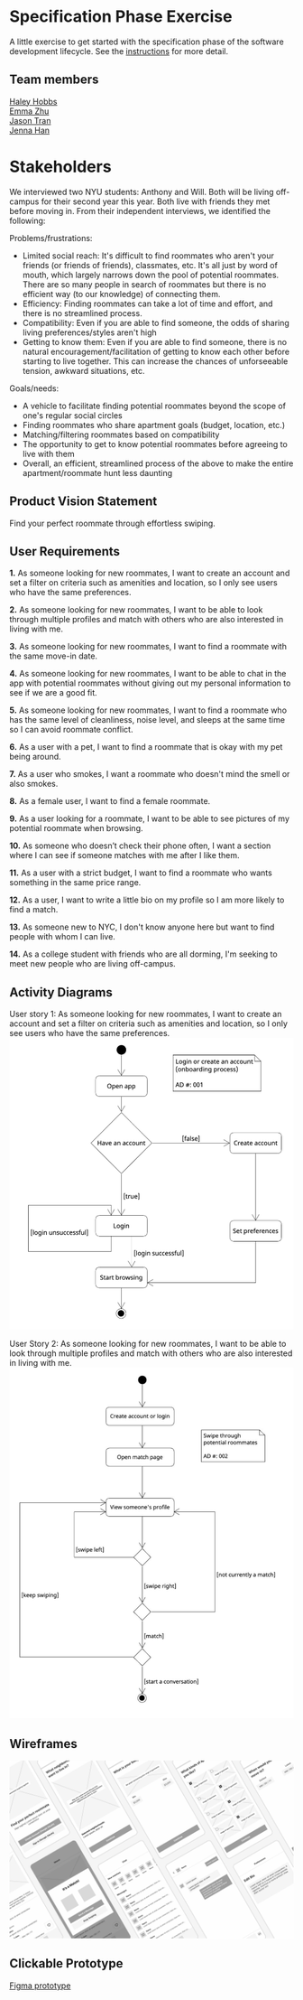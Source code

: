 # Specification Phase Exercise

A little exercise to get started with the specification phase of the software development lifecycle. See the [instructions](instructions.md) for more detail.

## Team members

[Haley Hobbs](https://github.com/haleyhobbs) \
[Emma Zhu](https://github.com/ez106) \
[Jason Tran](https://github.com/huyy422) \
[Jenna Han](https://github.com/jnahan)

# Stakeholders

We interviewed two NYU students: Anthony and Will. Both will be living off-campus for their second year this year. Both live with friends they met before moving in. From their independent interviews, we identified the following:

Problems/frustrations:
- Limited social reach: It's difficult to find roommates who aren't your friends (or friends of friends), classmates, etc. It's all just by word of mouth, which largely narrows down the pool of potential roommates. There are so many people in search of roommates but there is no efficient way (to our knowledge) of connecting them.
- Efficiency: Finding roommates can take a lot of time and effort, and there is no streamlined process.
- Compatibility: Even if you are able to find someone, the odds of sharing living preferences/styles aren't high
- Getting to know them: Even if you are able to find someone, there is no natural encouragement/facilitation of getting to know each other before starting to live together. This can increase the chances of unforseeable tension, awkward situations, etc.

Goals/needs:
- A vehicle to facilitate finding potential roommates beyond the scope of one's regular social circles
- Finding roommates who share apartment goals (budget, location, etc.)
- Matching/filtering roommates based on compatibility
- The opportunity to get to know potential roommates before agreeing to live with them
- Overall, an efficient, streamlined process of the above to make the entire apartment/roommate hunt less daunting

## Product Vision Statement

Find your perfect roommate through effortless swiping.

## User Requirements

**1.** As someone looking for new roommates, I want to create an account and set a filter on criteria such as amenities and location, so I only see users who have the same preferences.

**2.** As someone looking for new roommates, I want to be able to look through multiple profiles and match with others who are also interested in living with me.

**3.** As someone looking for new roommates, I want to find a roommate with the same move-in date.

**4.** As someone looking for new roommates, I want to be able to chat in the app with potential roommates without giving out my personal information to see if we are a good fit.

**5.** As someone looking for new roommates, I want to find a roommate who has the same level of cleanliness, noise level, and sleeps at the same time so I can avoid roommate conflict.

**6.** As a user with a pet, I want to find a roommate that is okay with my pet being around.

**7.** As a user who smokes, I want a roommate who doesn't mind the smell or also smokes.

**8.** As a female user, I want to find a female roommate.

**9.** As a user looking for a roommate, I want to be able to see pictures of my potential roommate when browsing.

**10.** As someone who doesn’t check their phone often, I want a section where I can see if someone matches with me after I like them.

**11.** As a user with a strict budget, I want to find a roommate who wants something in the same price range.

**12.** As a user, I want to write a little bio on my profile so I am more likely to find a match.

**13.** As someone new to NYC, I don't know anyone here but want to find people with whom I can live.

**14.** As a college student with friends who are all dorming, I'm seeking to meet new people who are living off-campus.



## Activity Diagrams
User story 1: As someone looking for new roommates, I want to create an account and set a filter on criteria such as amenities and location, so I only see users who have the same preferences.
![User story 1](images/AD_001.png)

User Story 2: As someone looking for new roommates, I want to be able to look through multiple profiles and match with others who are also interested in living with me.
![User Story 2](images/AD_002.png)

## Wireframes
![Wireframes](images/Wireframes.png)

## Clickable Prototype

[Figma prototype](https://www.figma.com/proto/3E7kZDsYsbXGQ4gZmf9xGY/roommate-finder?page-id=0%3A1&node-id=2-37&node-type=canvas&viewport=1032%2C-262%2C0.24&t=dNPXruHfccJm1Q3V-1&scaling=scale-down&content-scaling=fixed&starting-point-node-id=2%3A37)